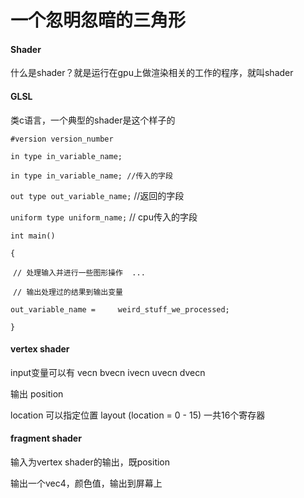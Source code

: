 #  一个忽明忽暗的三角形

#### Shader

什么是shader？就是运行在gpu上做渲染相关的工作的程序，就叫shader



#### GLSL

类c语言，一个典型的shader是这个样子的



`#version version_number `

`in type in_variable_name;`

 `in type in_variable_name; //传入的字段`

 `out type out_variable_name;`  //返回的字段

`uniform type uniform_name;`  // cpu传入的字段

 `int main()`

 `{`  

​	`// 处理输入并进行一些图形操作  ...`  

​	`// 输出处理过的结果到输出变量` 

 	out_variable_name = 	weird_stuff_we_processed; 

`}`

#### vertex shader

input变量可以有 vecn bvecn ivecn uvecn dvecn

输出 position 

location 可以指定位置 layout (location = 0 - 15) 一共16个寄存器

#### fragment shader
输入为vertex shader的输出，既position

输出一个vec4，颜色值，输出到屏幕上



